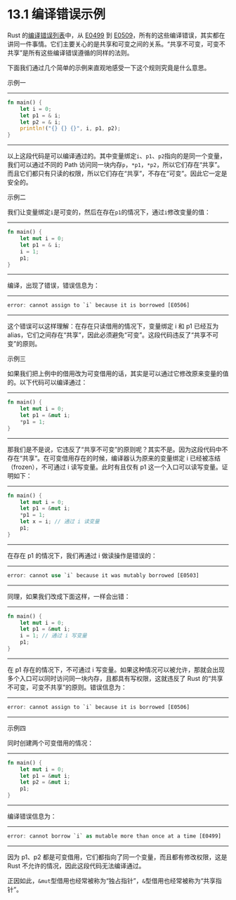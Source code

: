 # 13.1 编译错误示例

Rust 的[编译错误列表](https://doc.rust-lang.org/error_codes/error-index.html)中，从 [E0499](https://doc.rust-lang.org/error_codes/E0499.html) 到 [E0509](https://doc.rust-lang.org/error_codes/E0509.html)，所有的这些编译错误，其实都在讲同一件事情。它们主要关心的是共享和可变之间的关系。“共享不可变，可变不共享”是所有这些编译错误遵循的同样的法则。

下面我们通过几个简单的示例来直观地感受一下这个规则究竟是什么意思。

示例一

---

```rust
fn main() {
    let i = 0;
    let p1 = & i;
    let p2 = & i;
    println!("{} {} {}", i, p1, p2);
}
```

---

以上这段代码是可以编译通过的。其中变量绑定`i`、`p1`、`p2`指向的是同一个变量，我们可以通过不同的 Path 访问同一块内存`p`，`*p1`，`*p2`，所以它们存在“共享”。而且它们都只有只读的权限，所以它们存在“共享”，不存在“可变”。因此它一定是安全的。

示例二

我们让变量绑定`i`是可变的，然后在存在`p1`的情况下，通过`i`修改变量的值：

---

```rust
fn main() {
    let mut i = 0;
    let p1 = & i;
    i = 1;
    p1;
}
```

---

编译，出现了错误，错误信息为：

---

```rust
error: cannot assign to `i` because it is borrowed [E0506]
```

---

这个错误可以这样理解：在存在只读借用的情况下，变量绑定 i 和 p1 已经互为 alias，它们之间存在“共享”，因此必须避免“可变”。这段代码违反了“共享不可变”的原则。

示例三

如果我们把上例中的借用改为可变借用的话，其实是可以通过它修改原来变量的值的。以下代码可以编译通过：

---

```rust
fn main() {
    let mut i = 0;
    let p1 = &mut i;
    *p1 = 1;
}
```

---

那我们是不是说，它违反了“共享不可变”的原则呢？其实不是。因为这段代码中不存在“共享”。在可变借用存在的时候，编译器认为原来的变量绑定 i 已经被冻结（frozen），不可通过 i 读写变量。此时有且仅有 p1 这一个入口可以读写变量。证明如下：

---

```rust
fn main() {
    let mut i = 0;
    let p1 = &mut i;
    *p1 = 1;
    let x = i; // 通过 i 读变量
    p1;
}
```

---

在存在 p1 的情况下，我们再通过 i 做读操作是错误的：

---

```rust
error: cannot use `i` because it was mutably borrowed [E0503]
```

---

同理，如果我们改成下面这样，一样会出错：

---

```rust
fn main() {
    let mut i = 0;
    let p1 = &mut i;
    i = 1; // 通过 i 写变量
    p1;
}
```

---

在 p1 存在的情况下，不可通过 i 写变量。如果这种情况可以被允许，那就会出现多个入口可以同时访问同一块内存，且都具有写权限，这就违反了 Rust 的“共享不可变，可变不共享”的原则。错误信息为：

---

```rust
error: cannot assign to `i` because it is borrowed [E0506]
```

---

示例四

同时创建两个可变借用的情况：

---

```rust
fn main() {
    let mut i = 0;
    let p1 = &mut i;
    let p2 = &mut i;
    p1;
}
```

---

编译错误信息为：

---

```rust
error: cannot borrow `i` as mutable more than once at a time [E0499]
```

---

因为 p1、p2 都是可变借用，它们都指向了同一个变量，而且都有修改权限，这是 Rust 不允许的情况，因此这段代码无法编译通过。

正因如此，`&mut`型借用也经常被称为“独占指针”，`&`型借用也经常被称为“共享指针”。
